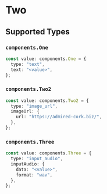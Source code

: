 # Two


## Supported Types

### `components.One`

```typescript
const value: components.One = {
  type: "text",
  text: "<value>",
};
```

### `components.Two2`

```typescript
const value: components.Two2 = {
  type: "image_url",
  imageUrl: {
    url: "https://admired-cork.biz/",
  },
};
```

### `components.Three`

```typescript
const value: components.Three = {
  type: "input_audio",
  inputAudio: {
    data: "<value>",
    format: "wav",
  },
};
```

